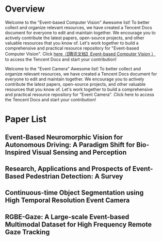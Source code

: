 # Overview
Welcome to the "Event-based Computer Vision" Awesome list! To better collect and organize relevant resources, we have created a Tencent Docs document for everyone to edit and maintain together. We encourage you to actively contribute the latest papers, open-source projects, and other valuable resources that you know of. Let's work together to build a comprehensive and practical resource repository for "Event-based Computer Vision". Click  [here（【腾讯文档】Event-based Computer Vision ）](https://docs.qq.com/sheet/DSE9lTHpCdk9mckdk?tab=ss_ft1ier) to access the Tencent Docs and start your contribution!

Welcome to the "Event Camera" Awesome list! To better collect and organize relevant resources, we have created a Tencent Docs document for everyone to edit and maintain together. We encourage you to actively contribute the latest papers, open-source projects, and other valuable resources that you know of. Let's work together to build a comprehensive and practical resource repository for "Event Camera". Click here to access the Tencent Docs and start your contribution!
# Paper List

## Event-Based Neuromorphic Vision for Autonomous Driving: A Paradigm Shift for Bio-Inspired Visual Sensing and Perception
## Research, Applications and Prospects of Event-Based Pedestrian Detection: A Survey
## Continuous-time Object Segmentation using High Temporal Resolution Event Camera
## RGBE-Gaze: A Large-scale Event-based Multimodal Dataset for High Frequency Remote Gaze Tracking
